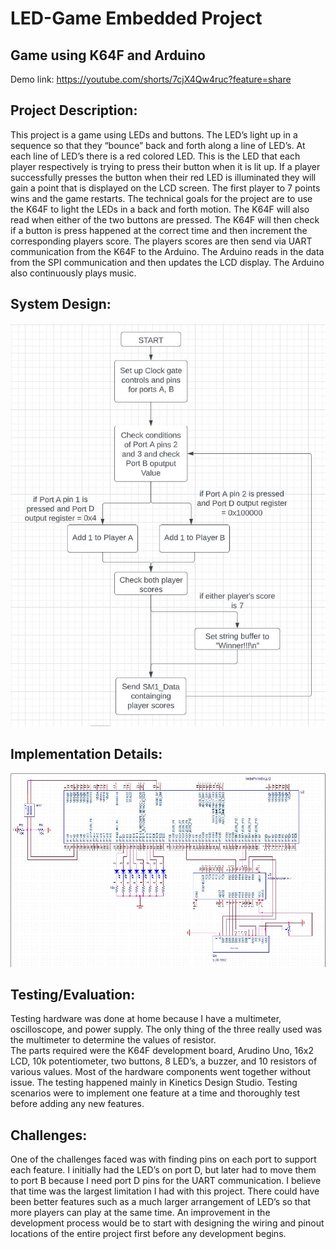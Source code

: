 # LED-Game Embedded Project

## Game using K64F and Arduino
Demo link: https://youtube.com/shorts/7cjX4Qw4ruc?feature=share 

## Project Description:

This project is a game using LEDs and buttons. The LED’s light up in a sequence so that they “bounce” back and forth along a line of LED’s. At each line of LED’s there is a red colored LED. This is the LED that each player respectively is trying to press their button when it is lit up. If a player successfully presses the button when their red LED is illuminated they will gain a point that is displayed on the LCD screen. The first player to 7 points wins and the game restarts. 
The technical goals for the project are to use the K64F to light the LEDs in a back and forth motion. The K64F will also read when either of the two buttons are pressed. The K64F will then check if a button is press happened at the correct time and then increment the corresponding players score. The players scores are then send via UART communication from the K64F to the Arduino. The Arduino reads in the data from the SPI communication and then updates the LCD display. The Arduino also continuously plays music. 

## System Design:  
![Flowchart](assets/flowchart.png)

## Implementation Details:
![Schematic](assets/schematic.png)

## Testing/Evaluation:
Testing hardware was done at home because I have a multimeter, oscilloscope, and power supply. The only thing of the three really used was the multimeter to determine the values of resistor.  
The parts required were the K64F development board, Arudino Uno, 16x2 LCD, 10k potentiometer, two buttons, 8 LED’s, a buzzer, and 10 resistors of various values. 
Most of the hardware components went together without issue. The testing happened mainly in Kinetics Design Studio. Testing scenarios were to implement one feature at a time and thoroughly test before adding any new features.


## Challenges:
One of the challenges faced was with finding pins on each port to support each feature. I initially had the LED’s on port D, but later had to move them to port B because I need port D pins for the UART communication. 
I believe that time was the largest limitation I had with this project. There could have been better features such as a much larger arrangement of LED’s so that more players can play at the same time. An improvement in the development process would be to start with designing the wiring and pinout locations of the entire project first before any development begins.
